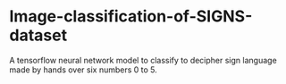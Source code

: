 # Image-classification-of-SIGNS-dataset
A tensorflow neural network model to classify to decipher sign language made by hands over six numbers 0 to 5.
